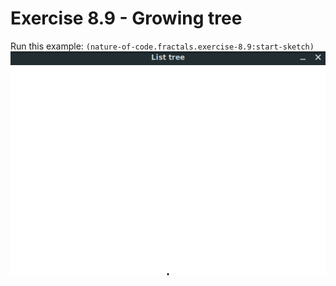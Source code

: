 # Exercise 8.9 - Growing tree

Run this example:  `(nature-of-code.fractals.exercise-8.9:start-sketch)`
![Exercise 8.9 - Growing tree](/screenshots/Exercise%208.9%20-%20Growing%20tree.gif "Unfortunately, the frame rate of the gif isn't high enough :(")
